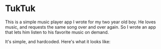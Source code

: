 # TukTuk
This is a simple music player app I wrote for my two year old boy. He loves music, and requests the same song over and over again. So I wrote an app that lets him listen to his favorite music on demand.

It's simple, and hardcoded. Here's what it looks like:

